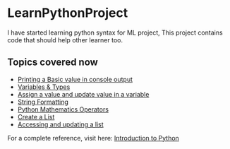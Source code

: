 # LearnPythonProject
I have started learning python syntax for ML project, This project contains code that should help other learner too.

## Topics covered now

<ul>
  <li> <a href="https://github.com/nurujjamanpollob/LearnPythonProject/blob/master/PrintBasic.py" target="_BLANK">Printing a Basic value in console output</a></li>
  <li> <a href="https://github.com/nurujjamanpollob/LearnPythonProject/blob/master/VariableAndTypes.py" target="_BLANK">Variables & Types </a> </li>
  <li> <a href="https://github.com/nurujjamanpollob/LearnPythonProject/blob/master/AssignmentAndUpdatingVariables.py" target="_BLANK"> Assign a value and update value in a variable </a> </li>
  <li> <a href="#https://github.com/nurujjamanpollob/LearnPythonProject/blob/master/StringFormatting.py"> String Formatting </a> </li>
  <li> <a href="https://github.com/nurujjamanpollob/LearnPythonProject/blob/master/MathematicsOperators.py" target="_BLANK"> Python Mathematics Operators </a> </li>
  <li> <a href="https://github.com/nurujjamanpollob/LearnPythonProject/blob/master/Lists.py" target="_BLANK"> Create a List </a> </li>
<li> <a href="https://github.com/nurujjamanpollob/LearnPythonProject/blob/master/AccessingAndUpdatingLists.py" target="_BLANK"> Accessing and updating a list </a> </li>
 </ul>
 
 For a complete reference, visit here: <a href="https://docs.python.org/3/tutorial/introduction.html" target="_BLANK"> Introduction to Python </a>
